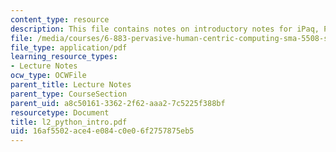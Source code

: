 ```yaml
---
content_type: resource
description: This file contains notes on introductory notes for iPaq, Python and Connectivity.
file: /media/courses/6-883-pervasive-human-centric-computing-sma-5508-spring-2006/16af5502ace4e084c0e06f2757875eb5_l2_python_intro.pdf
file_type: application/pdf
learning_resource_types:
- Lecture Notes
ocw_type: OCWFile
parent_title: Lecture Notes
parent_type: CourseSection
parent_uid: a8c50161-3362-2f62-aaa2-7c5225f388bf
resourcetype: Document
title: l2_python_intro.pdf
uid: 16af5502-ace4-e084-c0e0-6f2757875eb5
---
```


